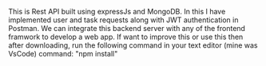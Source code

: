 This is Rest API built using expressJs and MongoDB.
In this I have implemented user and task requests along with JWT authentication in Postman.
We can integrate this backend server with any of the frontend framwork to develop a web app.
If want to improve this or use this then after downloading, run the following command in your text editor (mine was VsCode)
command: "npm install"
